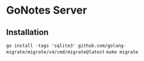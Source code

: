 # GoNotes Server
## Installation
`go install -tags 'sqlite3' github.com/golang-migrate/migrate/v4/cmd/migrate@latest`
`make migrate`
